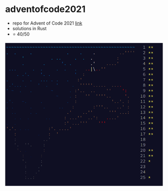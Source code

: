 # adventofcode2021

- repo for Advent of Code 2021 [link](https://adventofcode.com/2021)
- solutions in Rust
- :star: 40/50

![result](docs/screen.png)